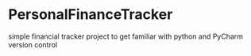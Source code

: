 # PersonalFinanceTracker
simple financial tracker project to get familiar with python and PyCharm version control
